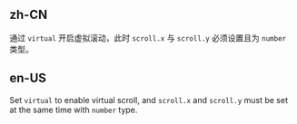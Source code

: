 ## zh-CN

通过 `virtual` 开启虚拟滚动，此时 `scroll.x` 与 `scroll.y` 必须设置且为 `number` 类型。

## en-US

Set `virtual` to enable virtual scroll, and `scroll.x` and `scroll.y` must be set at the same time with `number` type.

